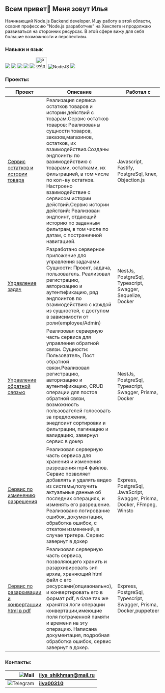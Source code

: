 ## Всем привет👋 Меня зовут Илья

Начинающий Node.js Backend developer.
Ищу работу в этой области, освоил профессию "Node.js разработчик" на Хекслете и продолжаю развиваться на сторонних ресурсах.
В этой сфере вижу для себя большие возможности и перспективы.

### Навыки и язык
<img src="https://img.shields.io/badge/javascript-483D8B?style=for-the-badge&logo=javascript&logoColor=yellow" /> <img src="https://img.shields.io/badge/git-483D8B?style=for-the-badge&logo=git&logoColor=rad" /> <img src="https://img.shields.io/badge/github-483D8B?style=for-the-badge&logo=github&logoColor=white" /> <img src="https://img.shields.io/badge/vscode-483D8B?style=for-the-badge&logo=visualstudiocode&logoColor=blue" /> <img src="https://img.shields.io/badge/Jest-483D8B?style=for-the-badge&logo=Jest&logoColor=red" /> <img src="https://raw.githubusercontent.com/danielcranney/readme-generator/main/public/icons/skills/postgresql-colored.svg" width="36" height="36" alt="PostgreSQL" /> ![NodeJS](https://img.shields.io/badge/node.js-6DA55F?style=for-the-badge&logo=node.js&logoColor=white)  <img src="https://img.shields.io/badge/typescript-483D8B?style=for-the-badge&logo=typescript&logoColor=3178C6" />

### Проекты:           
| Проект                                                                           | Описание                                                                                    | Работал с                         |
| -------------------------------------------------------------------------------- | ------------------------------------------------------------------------------------------- | --------------------------------- |
| [Сервис остатков и истории товара](https://github.com/ilya00310/goodsService)   |Реализация сервиса остатков товаров и истории действий с товарам.Сервис остатков товаров: Реализованы сущности товаров, заказов,магазинов, остатков, их взаимодействия.Созданы эндпоинты по вазимодействию с товарами, остатками, их фильтрацией, в том числе по кол-ву остатков. Настроено взаимодействие с сервисом истории действий.Сервис истории действий: Реализован эндпоинт, отдающий историю по заданным фильтрам, в том числе по датам, с постраничной навигацией.| Javascript, Fastify, PostgreSql, knex, Objection.js
| [Управление задач](https://github.com/ilya00310/task_management)   |Разработано серверное приложение для управления задачами. Сущности: Проект, задача, пользователь. Реализовал регистрацию, авторизацию и аутентификацию, ряд эндпоинтов по взаимодействию с каждой из сущностей, с доступом в зависимости от роли(employee/Admin)| NestJs, PostgreSql, Typescript, Swagger, Sequelize, Docker
| [Управление обратной связью](https://github.com/ilya00310/my-back-end-test/tree/main)   |Реализовал серверную часть сервиса для управления обратной связи.  Сущности: Пользователь, Пост обратной связи.Реализовал регистрацию, авторизацию и аутентификацию, CRUD операции для постов обратной связи, возможность пользователей голосовать за предложения, энедпоинт сортировки и фильтрации, пагинацию и валидацию, завернул сервис в докер| NestJs, PostgreSql, Typescript, Swagger, Prisma, Docker
| [Сервис по изменению разрешения](https://github.com/ilya00310/resolutionChangeService)   |Реализовал серверную часть сервиса для хранения и изменения разрешения mp4 файлов. Сервис позволяет добавлять и удалять видео из системы,получить актуальные данные об последних операциях, и изменять его разрешение. Реализовано логирование ошибок, документация, обработка ошибок, с откатом изменений, в случае тригера. Сервис завернут в докер | Express, PostgreSql, JavaScript, Swagger, Prisma, Docker, FFmpeg, Winsto
| [Сервис по разархивации и конвертацции html в pdf](https://github.com/ilya00310/serviceConvertHtmlToPdf)   |Реализовал серверную часть сервиса, позволяющего хранить и разархивировать зип архив, храняющий html файл с его ресурсами(опциаонально), и конвертировать его в формат pdf, в базе так же хранятся логи операции конвертации,имеющие поля потраченной памяти и времени на эту операцию. Написана документация, подробная обработка ошибок, сервис завернут в докер.| Express, PostgreSql, Typescript, Swagger, Prisma, Docker,puppeteer 
### Контакты: 
|          ![Mail](https://home.imgsmail.ru/whiteline/assets/logo/dark/logo.svg?_1729329391371) | **ilya_shikhman@mail.ru** |
|------------------------------------------------------------------------------------------------------------:|--------------------------------|
| ![Telegram](https://img.shields.io/badge/Telegram-2CA5E0?style=for-the-badge&logo=telegram&logoColor=white) | **[ilya00310](https://t.me/Ilya_shikman)**|
